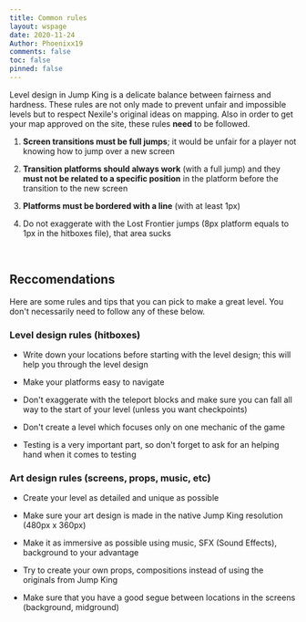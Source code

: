 ```yaml
---
title: Common rules
layout: wspage
date: 2020-11-24
Author: Phoenixx19
comments: false
toc: false
pinned: false
---
```


Level design in Jump King is a delicate balance between fairness and hardness. These rules are not only made to prevent unfair and impossible levels but to respect Nexile's original ideas on mapping. Also in order to get your map approved on the site, these rules **need** to be followed.

1. __Screen transitions must be full jumps__; it would be unfair for a player not knowing how to jump over a new screen

2. __Transition platforms should always work__ (with a full jump) and they __must not be related to a specific position__ in the platform before the transition to the new screen

3. __Platforms must be bordered with a line__ (with at least 1px)

4. Do not exaggerate with the Lost Frontier jumps (8px platform equals to 1px in the hitboxes file), that area sucks

<br>

## Reccomendations
Here are some rules and tips that you can pick to make a great level. You don't necessarily need to follow any of these below.

### Level design rules (hitboxes)

- Write down your locations before starting with the level design; this will help you through the level design

- Make your platforms easy to navigate

- Don't exaggerate with the teleport blocks and make sure you can fall all way to the start of your level (unless you want checkpoints)

- Don't create a level which focuses only on one mechanic of the game

- Testing is a very important part, so don't forget to ask for an helping hand when it comes to testing

### Art design rules (screens, props, music, etc)

- Create your level as detailed and unique as possible

- Make sure your art design is made in the native Jump King resolution (480px x 360px)

- Make it as immersive as possible using music, SFX (Sound Effects), background to your advantage

- Try to create your own props, compositions instead of using the originals from Jump King

- Make sure that you have a good segue between locations in the screens (background, midground)